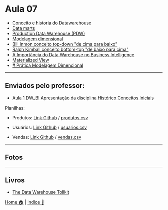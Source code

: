 # Aula 07


- [Conceito e historia do Datawarehouse](./data_warehouse.md)
- [Data marts](./data_marts.md)
- [Production Data Warehouse (PDW)](./production_data_warehouse.md)
- [Modelagem dimensional](./modelos_dimensionais.md)
- [Bill Inmon conceito top-down "de cima para baixo"](./bill_inmon_top_down.md) 
- [Ralph Kimball conceito bottom-top "de baixo para cima"](./ralph_kimball_de_baixo_para_cima.md)
- [A Importância do Data Warehouse no Business Intelligence](./datawarehous_business_intelligence.md)
- [Materialized View](./materialized_view.md)
- [# Prática Modelagem Dimencional](./pratica_modelagem_dimencionao.md)
-----

## Enviados pelo professor:

- [Aula 1 DW_BI Apresentação da disciplina Histórico Conceitos Iniciais](./doc/Aula_1-DW_BI-Apresentação_da_disciplina_Histórico_Conceitos_Iniciais.pptx.pdf)

Planilhas:

- Produtos: [Link Github](https://raw.githubusercontent.com/wuldson-franco/base_de_dados_p3/main/bases/produtos.csv) / [produtos.csv](./doc/produtos.csv)

- Usuários: [Link Github](https://raw.githubusercontent.com/wuldson-franco/base_de_dados_p3/main/bases/usuarios.csv) / [usuarios.csv](./doc/usuarios.csv)

- Vendas: [Link Github](https://raw.githubusercontent.com/wuldson-franco/base_de_dados_p3/main/bases/vendas.csv) / [vendas.csv](./doc/vendas.csv)


-----


## Fotos


-----

## Livros

- [The Data Warehouse Tollkit](./doc/The_Data_Warehouse_Toolkit.pdf)

[Home 🏠](../README.md) | [Indice 📇](README.md)
